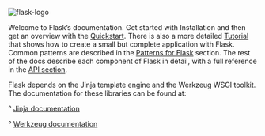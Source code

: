 ![flask-logo](https://flask.palletsprojects.com/en/2.1.x/_images/flask-logo.png)

Welcome to Flask’s documentation. Get started with Installation and then get an overview with the [Quickstart](https://flask.palletsprojects.com/en/2.1.x/quickstart/). There is also a more detailed [Tutorial](https://flask.palletsprojects.com/en/2.1.x/tutorial/) that shows how to create a small but complete application with Flask. Common patterns are described in the [Patterns for Flask](https://flask.palletsprojects.com/en/2.1.x/patterns/) section. The rest of the docs describe each component of Flask in detail, with a full reference in the [API section](https://flask.palletsprojects.com/en/2.1.x/api/).

Flask depends on the Jinja template engine and the Werkzeug WSGI toolkit. The documentation for these libraries can be found at:

° [Jinja documentation](https://jinja.palletsprojects.com/)

° [Werkzeug documentation](https://werkzeug.palletsprojects.com/)
